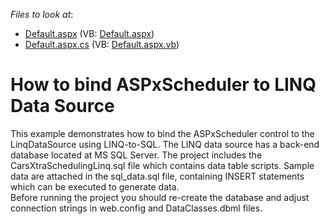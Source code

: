 <!-- default file list -->
*Files to look at*:

* [Default.aspx](./CS/WebSite/Default.aspx) (VB: [Default.aspx](./VB/WebSite/Default.aspx))
* [Default.aspx.cs](./CS/WebSite/Default.aspx.cs) (VB: [Default.aspx.vb](./VB/WebSite/Default.aspx.vb))
<!-- default file list end -->
# How to bind ASPxScheduler to LINQ Data Source


<p>This example demonstrates how to bind the ASPxScheduler control to the LinqDataSource using LINQ-to-SQL. The LINQ data source has a back-end database located at MS SQL Server. The project includes the CarsXtraSchedulingLinq.sql file which contains data table scripts. Sample data are attached in the sql_data.sql file, containing INSERT statements which can be executed to generate data.<br />
Before running the project you should re-create the database and adjust connection strings in web.config and DataClasses.dbml files.</p>

<br/>


